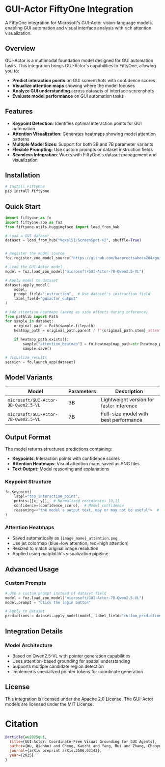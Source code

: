 # GUI-Actor FiftyOne Integration

A FiftyOne integration for Microsoft's GUI-Actor vision-language models, enabling GUI automation and visual interface analysis with rich attention visualization.

## Overview

GUI-Actor is a multimodal foundation model designed for GUI automation tasks. This integration brings GUI-Actor's capabilities to FiftyOne, allowing you to:

- **Predict interaction points** on GUI screenshots with confidence scores
- **Visualize attention maps** showing where the model focuses
- **Analyze GUI understanding** across datasets of interface screenshots
- **Evaluate model performance** on GUI automation tasks

## Features

- **Keypoint Detection**: Identifies optimal interaction points for GUI automation
- **Attention Visualization**: Generates heatmaps showing model attention patterns
- **Multiple Model Sizes**: Support for both 3B and 7B parameter variants
- **Flexible Prompting**: Use custom prompts or dataset instruction fields
- **Seamless Integration**: Works with FiftyOne's dataset management and visualization

## Installation

```bash
# Install FiftyOne
pip install fiftyone

```

## Quick Start

```python
import fiftyone as fo
import fiftyone.zoo as foz
from fiftyone.utils.huggingface import load_from_hub

# Load a GUI dataset
dataset = load_from_hub("Voxel51/ScreenSpot-v2", shuffle=True)


# Register the model source
foz.register_zoo_model_source("https://github.com/harpreetsahota204/gui_actor")

# Load the GUI-Actor model
model = foz.load_zoo_model("microsoft/GUI-Actor-7B-Qwen2.5-VL")

# Apply model to dataset
dataset.apply_model(
    model, 
    prompt_field="instruction",  # Use dataset's instruction field
    label_field="guiactor_output"
)

# Add attention heatmaps (saved as side effects during inference)
from pathlib import Path
for sample in dataset:
    original_path = Path(sample.filepath)
    heatmap_path = original_path.parent / f"{original_path.stem}_attention.png"
    
    if heatmap_path.exists():
        sample["attention_heatmap"] = fo.Heatmap(map_path=str(heatmap_path))
        sample.save()

# Visualize results
session = fo.launch_app(dataset)
```

## Model Variants

| Model | Parameters | Description |
|-------|------------|-------------|
| `microsoft/GUI-Actor-3B-Qwen2.5-VL` | 3B | Lightweight version for faster inference |
| `microsoft/GUI-Actor-7B-Qwen2.5-VL` | 7B | Full-size model with best performance |

## Output Format

The model returns structured predictions containing:

- **Keypoints**: Interaction points with confidence scores
- **Attention Heatmaps**: Visual attention maps saved as PNG files
- **Text Output**: Model reasoning and explanations

### Keypoint Structure
```python
fo.Keypoint(
    label="top_interaction_point",
    points=[[x, y]],  # Normalized coordinates [0,1]
    confidence=[confidence_score],  # Model confidence
    reasoning=<"the model's output text, may or may not be useful">  # Custom attribute
)
```

### Attention Heatmaps
- Saved automatically as `{image_name}_attention.png`
- Use jet colormap (blue=low attention, red=high attention)
- Resized to match original image resolution
- Applied using matplotlib's visualization pipeline

## Advanced Usage

### Custom Prompts
```python
# Use a custom prompt instead of dataset field
model = foz.load_zoo_model("microsoft/GUI-Actor-7B-Qwen2.5-VL")
model.prompt = "Click the login button"

# Apply to dataset
predictions = dataset.apply_model(model, label_field="custom_predictions")
```

## Integration Details

### Model Architecture
- Based on Qwen2.5-VL with pointer generation capabilities
- Uses attention-based grounding for spatial understanding
- Supports multiple candidate region detection
- Implements specialized pointer tokens for coordinate generation

## License

This integration is licensed under the Apache 2.0 License. The GUI-Actor models are licensed under the MIT License.

# Citation

```bibtex
@article{wu2025gui,
  title={GUI-Actor: Coordinate-Free Visual Grounding for GUI Agents},
  author={Wu, Qianhui and Cheng, Kanzhi and Yang, Rui and Zhang, Chaoyun and Yang, Jianwei and Jiang, Huiqiang and Mu, Jian and Peng, Baolin and Qiao, Bo and Tan, Reuben and others},
  journal={arXiv preprint arXiv:2506.03143},
  year={2025}
}
```